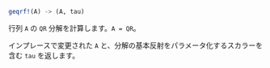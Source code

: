 ```julia
geqrf!(A) -> (A, tau)
```

行列 `A` の `QR` 分解を計算します。`A = QR`。

インプレースで変更された `A` と、分解の基本反射をパラメータ化するスカラーを含む `tau` を返します。
